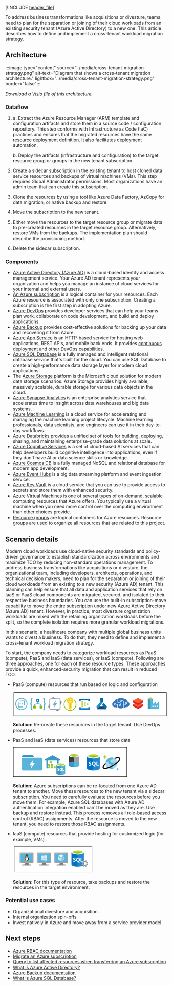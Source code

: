 [!INCLUDE [header_file](../../../includes/sol-idea-header.md)]

To address business transformations like acquisitions or divesture, teams need to plan for the separation or joining of their cloud workloads from an existing security tenant (Azure Active Directory) to a new one. This article describes how to define and implement a cross-tenant workload migration strategy.

## Architecture

:::image type="content" source="../media/cross-tenant-migration-strategy.png" alt-text="Diagram that shows a cross-tenant migration architecture." lightbox="../media/cross-tenant-migration-strategy.png" border="false":::

*Download a [Visio file](https://arch-center.azureedge.net/cross-tenant-migration-strategy.vsdx) of this architecture.* 

### Dataflow

1. 
   a. Extract the Azure Resource Manager (ARM) template and configuration artifacts and store them in a source code / configuration repository. This step conforms with Infrastructure as Code (IaC) practices and ensures that the migrated resources have the same resource deployment definition. It also facilitates deployment automation.

   b. Deploy the artifacts (infrastructure and configuration) to the target resource group or groups in the new tenant subscription.

2. Create a sidecar subscription in the existing tenant to host cloned data service resources and backups of virtual machines (VMs). This step requires Global Administrator permissions. Most organizations have an admin team that can create this subscription.

3. Clone the resources by using a tool like Azure Data Factory, AzCopy for data migration, or native backup and restore.

4. Move the subscription to the new tenant.

5. Either move the resources to the target resource group or migrate data to pre-created resources in the target resource group. Alternatively, restore VMs from the backups. The implementation plan should describe the provisioning method.

6. Delete the sidecar subscription.

### Components

* [Azure Active Directory (Azure AD)](https://azure.microsoft.com/products/active-directory) is a cloud-based identity and access management service. Your Azure AD tenant represents your organization and helps you manage an instance of cloud services for your internal and external users.
* [An Azure subscription](/azure/cloud-adoption-framework/ready/considerations/fundamental-concepts) is a logical container for your resources. Each Azure resource is associated with only one subscription. Creating a subscription is the first step in adopting Azure.
* [Azure DevOps](https://azure.microsoft.com/services/devops) provides developer services that can help your teams plan work, collaborate on code development, and build and deploy applications.
* [Azure Backup](https://azure.microsoft.com/products/backup) provides cost-effective solutions for backing up your data and recovering it from Azure.
* [Azure App Service](https://azure.microsoft.com/products/app-service) is an HTTP-based service for hosting web applications, REST APIs, and mobile back ends. It provides [continuous deployment](/azure/app-service/deploy-continuous-deployment) and other DevOps capabilities.
* [Azure SQL Database](https://azure.microsoft.com/products/azure-sql/database) is a fully managed and intelligent relational database service that's built for the cloud. You can use SQL Database to create a high-performance data storage layer for modern cloud applications.
* The [Azure Storage](https://azure.microsoft.com/products/category/storage) platform is the Microsoft cloud solution for modern data storage scenarios. Azure Storage provides highly available, massively scalable, durable storage for various data objects in the cloud.
* [Azure Synapse Analytics](https://azure.microsoft.com/products/synapse-analytics) is an enterprise analytics service that accelerates time to insight across data warehouses and big data systems.
* [Azure Machine Learning](https://azure.microsoft.com/products/machine-learning) is a cloud service for accelerating and managing the machine learning project lifecycle. Machine learning professionals, data scientists, and engineers can use it in their day-to-day workflows.
* [Azure Databricks](https://azure.microsoft.com/products/databricks) provides a unified set of tools for building, deploying, sharing, and maintaining enterprise-grade data solutions at scale.
* [Azure Cognitive Services](https://azure.microsoft.com/products/cognitive-services) is a set of cloud-based AI services that can help developers build cognitive intelligence into applications, even if they don't have AI or data science skills or knowledge.
* [Azure Cosmos DB](https://azure.microsoft.com/products/cosmos-db) is a fully managed NoSQL and relational database for modern app development. 
* [Azure Event Hubs](https://azure.microsoft.com/products/event-hubs) is a big data streaming platform and event ingestion service.
* [Azure Key Vault](https://azure.microsoft.com/products/key-vault) is a cloud service that you can use to provide access to secrets and store them with enhanced security. 
* [Azure Virtual Machines](https://azure.microsoft.com/products/virtual-machines) is one of several types of on-demand, scalable computing resources that Azure offers. You typically use a virtual machine when you need more control over the computing environment than other choices provide.
* [Resource groups](/azure/azure-resource-manager/management/manage-resource-groups-cli) are logical containers for Azure resources. Resource groups are used to organize all resources that are related to this project.

## Scenario details

Modern cloud workloads use cloud-native security standards and policy-driven governance to establish standardization across environments and maximize TCO by reducing non-standard operations management. To address business transformations like acquisitions or divesture, the organizational team, including developers, architects, operations, and technical decision makers, need to plan for the separation or joining of their cloud workloads from an existing to a new security (Azure AD) tenant. This planning can help ensure that all data and application services that rely on IaaS or PaaS cloud components are migrated, secured, and isolated to their respective business boundaries. You can use the built-in subscription-move capability to move the entire subscription under new Azure Active Directory (Azure AD) tenant. However, in practice, most divesture organization workloads are mixed with the retaining organization workloads before the split, so the complete isolation requires more granular workload migrations.

In this scenario, a healthcare company with multiple global business units wants to divest a business. To do that, they need to define and implement a cross-tenant workload migration strategy.

To start, the company needs to categorize workload resources as PaaS (compute), PaaS and IaaS (data services), or IaaS (compute). Following are three approaches, one for each of these resource types. These approaches provide a quick, enhanced-security migration that can result in reduced TCO.

- PaaS (compute) resources that run based on logic and configuration

   ![Diagram that shows the components of the PaaS solution.](../media/paas-compute.png)

  **Solution:** Re-create these resources in the target tenant. Use DevOps processes.

- PaaS and IaaS (data services) resources that store data

   ![Diagram that shows the components of the PaaS and IaaS solution.](../media/paas-iaas.png)

   **Solution:** Azure subscriptions can be re-located from one Azure AD tenant to another. Move these resources to the new tenant via a sidecar subscription. You need to carefully evaluate the resources before you move them. For example, Azure SQL databases with Azure AD authentication integration enabled can't be moved as they are. Use backup and restore instead. This process removes all role-based access control (RBAC) assignments. After the resource is moved to the new tenant, you need to restore those RBAC assignments.

- IaaS (compute) resources that provide hosting for customized logic (for example, VMs)

   ![Diagram that shows the components of the IaaS solution.](../media/iaas-compute.png)

   **Solution:** For this type of resource, take backups and restore the resources in the target environment.

### Potential use cases

- Organizational divesture and acquisition
- Internal organization spin-offs
- Invest natively in Azure and move away from a service provider model

## Next steps

- [Azure RBAC documentation](/azure/role-based-access-control)
- [Migrate an Azure subscription](/azure/cost-management-billing/manage/billing-subscription-transfer#transfer-a-subscription-to-another-azure-ad-tenant-account)
- [Query to list affected resources when transferring an Azure subscription](/azure/governance/resource-graph/samples/samples-by-category?tabs=azure-cli#list-impacted-resources-when-transferring-an-azure-subscription)
- [What is Azure Active Directory?](/azure/active-directory/fundamentals/active-directory-whatis)
- [Azure Backup documentation](/azure/backup)
- [What is Azure SQL Database?](/azure/azure-sql/database/sql-database-paas-overview)
